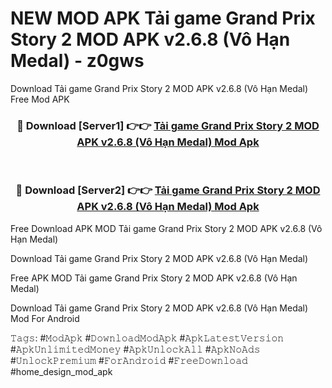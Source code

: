 # NEW MOD APK Tải game Grand Prix Story 2 MOD APK v2.6.8 (Vô Hạn Medal) - z0gws
Download Tải game Grand Prix Story 2 MOD APK v2.6.8 (Vô Hạn Medal) Free Mod APK

<div align="center">
<h3>🔴 Download [Server1] 👉👉 <a href="https://apk-comot.site?title=Tải_game_Grand_Prix_Story_2_MOD_APK_v2.6.8_(Vô_Hạn_Medal)">Tải game Grand Prix Story 2 MOD APK v2.6.8 (Vô Hạn Medal) Mod Apk</a></h3><br>

<h3>🔴 Download [Server2] 👉👉 <a href="https://apk-comot.site?title=Tải_game_Grand_Prix_Story_2_MOD_APK_v2.6.8_(Vô_Hạn_Medal)">Tải game Grand Prix Story 2 MOD APK v2.6.8 (Vô Hạn Medal) Mod Apk</a></h3>
</div>


Free Download APK MOD Tải game Grand Prix Story 2 MOD APK v2.6.8 (Vô Hạn Medal)

Download Tải game Grand Prix Story 2 MOD APK v2.6.8 (Vô Hạn Medal) 

Free APK MOD Tải game Grand Prix Story 2 MOD APK v2.6.8 (Vô Hạn Medal) 

Download Tải game Grand Prix Story 2 MOD APK v2.6.8 (Vô Hạn Medal) Mod For Android

𝚃𝚊𝚐𝚜: #𝙼𝚘𝚍𝙰𝚙𝚔 #𝙳𝚘𝚠𝚗𝚕𝚘𝚊𝚍𝙼𝚘𝚍𝙰𝚙𝚔 #𝙰𝚙𝚔𝙻𝚊𝚝𝚎𝚜𝚝𝚅𝚎𝚛𝚜𝚒𝚘𝚗 #𝙰𝚙𝚔𝚄𝚗𝚕𝚒𝚖𝚒𝚝𝚎𝚍𝙼𝚘𝚗𝚎𝚢 #𝙰𝚙𝚔𝚄𝚗𝚕𝚘𝚌𝚔𝙰𝚕𝚕 #𝙰𝚙𝚔𝙽𝚘𝙰𝚍𝚜 #𝚄𝚗𝚕𝚘𝚌𝚔𝙿𝚛𝚎𝚖𝚒𝚞𝚖 #𝙵𝚘𝚛𝙰𝚗𝚍𝚛𝚘𝚒𝚍 #𝙵𝚛𝚎𝚎𝙳𝚘𝚠𝚗𝚕𝚘𝚊𝚍 #home_design_mod_apk